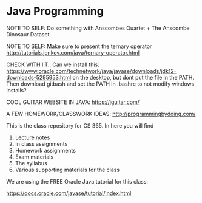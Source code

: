 # Java Programming


NOTE TO SELF: Do something with Anscombes Quartet + The Anscombe Dinosaur Dataset.

NOTE TO SELF: Make sure to present the ternary operator http://tutorials.jenkov.com/java/ternary-operator.html

CHECK WITH I.T.: Can we install this: https://www.oracle.com/technetwork/java/javase/downloads/jdk12-downloads-5295953.html on the desktop, but dont put the file in the PATH. Then download gitbash and set the PATH in .bashrc to not modify windows installs?

COOL GUITAR WEBSITE IN JAVA: https://jguitar.com/

A FEW HOMEWORK/CLASSWORK IDEAS: http://programmingbydoing.com/

This is the class repository for CS 365. In here you will find

1. Lecture notes
2. In class assignments
3. Homework assignments
4. Exam materials
5. The syllabus
6. Various supporting materials for the class

We are using the FREE Oracle Java tutorial for this class:

https://docs.oracle.com/javase/tutorial/index.html


